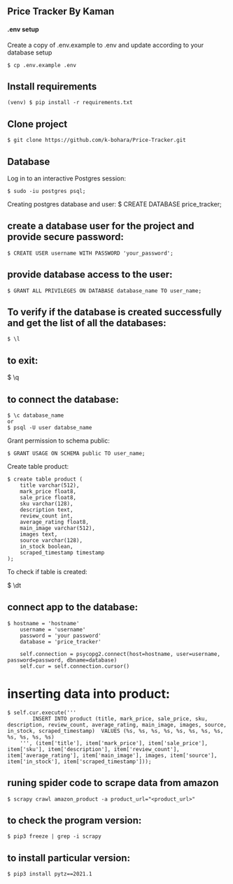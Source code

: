 ## Price Tracker By Kaman

#### .env setup

Create a copy of .env.example to .env and update according to your database setup

    $ cp .env.example .env

## Install requirements

    (venv) $ pip install -r requirements.txt

## Clone project

    $ git clone https://github.com/k-bohara/Price-Tracker.git

## Database

Log in to an interactive Postgres session:

    $ sudo -iu postgres psql;

Creating postgres database and user:
$ CREATE DATABASE price_tracker;

## create a database user for the project and provide secure password:

    $ CREATE USER username WITH PASSWORD 'your_password';

## provide database access to the user:

    $ GRANT ALL PRIVILEGES ON DATABASE database_name TO user_name;

## To verify if the database is created successfully and get the list of all the databases:

    $ \l

## to exit:

$ \q

## to connect the database:

    $ \c database_name
    or
    $ psql -U user databse_name

Grant permission to schema public:

    $ GRANT USAGE ON SCHEMA public TO user_name;

Create table product:

    $ create table product (
        title varchar(512),
        mark_price float8,
        sale_price float8,
        sku varchar(128),
        description text,
        review_count int,
        average_rating float8,
        main_image varchar(512),
        images text,
        source varchar(128),
        in_stock boolean,
        scraped_timestamp timestamp
    );

To check if table is created:

$ \dt

## connect app to the database:

    $ hostname = 'hostname'
        username = 'username'
        password = 'your password'
        database = 'price_tracker'

        self.connection = psycopg2.connect(host=hostname, user=username, password=password, dbname=database)
        self.cur = self.connection.cursor()

# inserting data into product:

    $ self.cur.execute('''
            INSERT INTO product (title, mark_price, sale_price, sku, description, review_count, average_rating, main_image, images, source, in_stock, scraped_timestamp)  VALUES (%s, %s, %s, %s, %s, %s, %s, %s, %s, %s, %s, %s)
        ''', (item['title'], item['mark_price'], item['sale_price'], item['sku'], item['description'], item['review_count'], item['average_rating'], item['main_image'], images, item['source'], item['in_stock'], item['scraped_timestamp']));

## runing spider code to scrape data from amazon

    $ scrapy crawl amazon_product -a product_url="<product_url>"

## to check the program version:

    $ pip3 freeze | grep -i scrapy

## to install particular version:

    $ pip3 install pytz==2021.1
